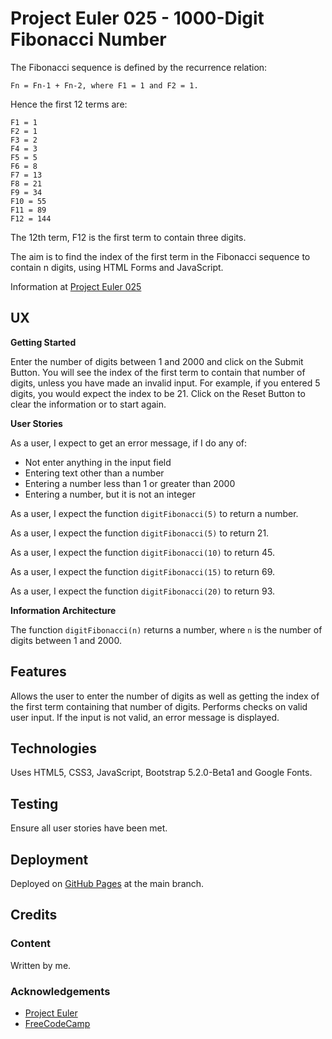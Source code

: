# Project Euler 025 - 1000-Digit Fibonacci Number

The Fibonacci sequence is defined by the recurrence relation:

    Fn = Fn-1 + Fn-2, where F1 = 1 and F2 = 1.

Hence the first 12 terms are:

    F1 = 1
    F2 = 1
    F3 = 2
    F4 = 3
    F5 = 5
    F6 = 8
    F7 = 13
    F8 = 21
    F9 = 34
    F10 = 55
    F11 = 89
    F12 = 144

The 12th term, F12 is the first term to contain three digits.

The aim is to find the index of the first term in the Fibonacci sequence to contain n digits, using HTML Forms and JavaScript.

Information at [Project Euler 025](https://projecteuler.net/problem=25)

## UX

**Getting Started**

Enter the number of digits between 1 and 2000 and click on the Submit Button.  You will see the index of the first term to contain that number of digits, unless you have made an invalid input.  For example, if you entered 5 digits, you would expect the index to be 21.  Click on the Reset Button to clear the information or to start again.

**User Stories**

As a user, I expect to get an error message, if I do any of:

- Not enter anything in the input field
- Entering text other than a number
- Entering a number less than 1 or greater than 2000
- Entering a number, but it is not an integer

As a user, I expect the function `digitFibonacci(5)` to return a number.

As a user, I expect the function `digitFibonacci(5)` to return 21.

As a user, I expect the function `digitFibonacci(10)` to return 45.

As a user, I expect the function `digitFibonacci(15)` to return 69.

As a user, I expect the function `digitFibonacci(20)` to return 93.

**Information Architecture**

The function `digitFibonacci(n)` returns a number, where `n` is the number of digits between 1 and 2000.

## Features

Allows the user to enter the number of digits as well as getting the index of the first term containing that number of digits.  Performs checks on valid user input.  If the input is not valid, an error message is displayed.

## Technologies

Uses HTML5, CSS3, JavaScript, Bootstrap 5.2.0-Beta1 and Google Fonts.

## Testing

Ensure all user stories have been met.

## Deployment

Deployed on [GitHub Pages](https://derektypist.github.io/project-euler-025) at the main branch.

## Credits

### Content

Written by me.

### Acknowledgements

- [Project Euler](https://projecteuler.net)
- [FreeCodeCamp](https://www.freecodecamp.org)